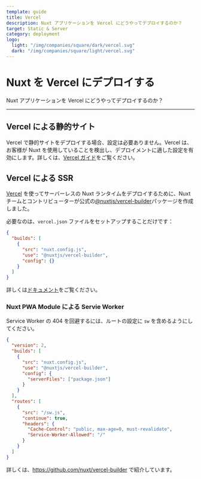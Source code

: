 ```yaml
---
template: guide
title: Vercel
description: Nuxt アプリケーションを Vercel にどうやってデプロイするのか？
target: Static & Server
category: deployment
logo:
  light: "/img/companies/square/dark/vercel.svg"
  dark: "/img/companies/square/light/vercel.svg"
---
```


# Nuxt を Vercel にデプロイする

Nuxt アプリケーションを Vercel にどうやってデプロイするのか？

---

## Vercel による静的サイト

Vercel で静的サイトをデプロイする場合、設定は必要ありません。Vercel は、お客様が Nuxt を使用していることを検出し、デプロイメントに適した設定を有効にします。詳しくは、[Vercel ガイド](https://vercel.com/guides/deploying-nuxtjs-with-vercel)をご覧ください。

## Vercel による SSR

[Vercel](https://vercel.com) を使ってサーバーレスの Nuxt ランタイムをデプロイするために、Nuxt チームとコントリビューターが公式の[@nuxtjs/vercel-builder](https://github.com/nuxt/vercel-builder)パッケージを作成しました。

必要なのは、`vercel.json` ファイルをセットアップすることだけです：

```json
{
  "builds": [
    {
      "src": "nuxt.config.js",
      "use": "@nuxtjs/vercel-builder",
      "config": {}
    }
  ]
}
```

詳しくは[ドキュメント](https://github.com/nuxt/vercel-builder)をご覧ください。

### Nuxt PWA Module による Servie Worker

Service Worker の 404 を回避するには、ルートの設定に `sw` を含めるようにしてください。

```json
{
  "version": 2,
  "builds": [
    {
      "src": "nuxt.config.js",
      "use": "@nuxtjs/vercel-builder",
      "config": {
        "serverFiles": ["package.json"]
      }
    }
  ],
  "routes": [
    {
      "src": "/sw.js",
      "continue": true,
      "headers": {
        "Cache-Control": "public, max-age=0, must-revalidate",
        "Service-Worker-Allowed": "/"
      }
    }
  ]
}
```

詳しくは、https://github.com/nuxt/vercel-builder で紹介しています。
